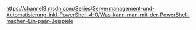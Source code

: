 https://channel9.msdn.com/Series/Servermanagement-und-Automatisierung-inkl-PowerShell-4-0/Was-kann-man-mit-der-PowerShell-machen-Ein-paar-Beispiele